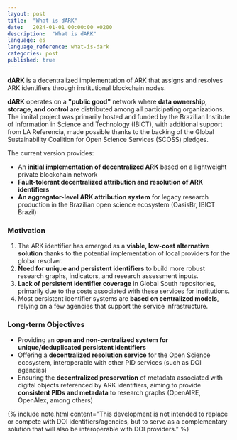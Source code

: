 ```yaml
---
layout: post
title:  "What is dARK"  
date:   2024-01-01 00:00:00 +0200  
description:  "What is dARK"  
language: es  
language_reference: what-is-dark
categories: post
published: true
---
```


**dARK** is a decentralized implementation of ARK that assigns and resolves ARK identifiers through institutional blockchain nodes.  

**dARK** operates on a **"public good"** network where **data ownership, storage, and control** are distributed among all participating organizations. The innital project was primarily hosted and funded by the Brazilian Institute of Information in Science and Technology (IBICT), with additional support from LA Referencia, made possible thanks to the backing of the Global Sustainability Coalition for Open Science Services (SCOSS) pledges.

The current version provides:  

- An **initial implementation of decentralized ARK** based on a lightweight private blockchain network  
- **Fault-tolerant decentralized attribution and resolution of ARK identifiers**  
- **An aggregator-level ARK attribution system** for legacy research production in the Brazilian open science ecosystem (OasisBr, IBICT Brazil)  

### Motivation  

1. The ARK identifier has emerged as a **viable, low-cost alternative solution** thanks to the potential implementation of local providers for the global resolver.  
2. **Need for unique and persistent identifiers** to build more robust research graphs, indicators, and research assessment inputs.  
3. **Lack of persistent identifier coverage** in Global South repositories, primarily due to the costs associated with these services for institutions.  
4. Most persistent identifier systems are **based on centralized models**, relying on a few agencies that support the service infrastructure.  

### Long-term Objectives  

- Providing an **open and non-centralized system for unique/deduplicated persistent identifiers**  
- Offering a **decentralized resolution service** for the Open Science ecosystem, interoperable with other PID services (such as DOI agencies)  
- Ensuring the **decentralized preservation** of metadata associated with digital objects referenced by ARK identifiers, aiming to provide **consistent PIDs and metadata** to research graphs (OpenAIRE, OpenAlex, among others)  

{% include note.html content="This development is not intended to replace or compete with DOI identifiers/agencies, but to serve as a complementary solution that will also be interoperable with DOI providers." %}


